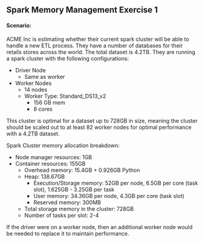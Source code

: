 ## Spark Memory Management Exercise 1

#### Scenario: 
ACME Inc is estimating whether their current spark cluster will be able to handle a new ETL process. They have a number of databases for their retails stores across the world. The total dataset is 4.2TB. They are running a spark cluster with the following configurations:

- Driver Node
    - Same as worker
- Worker Nodes
    - 14 nodes
    - Worker Type: Standard_DS13_v2
        - 156 GB mem
        - 8 cores

This cluster is optimal for a dataset up to 728GB in size, meaning the cluster should be scaled out to at least 82 worker nodes for optimal performance with a 4.2TB dataset.

Spark Cluster memory allocation breakdown:
- Node manager resources: 1GB
- Container resources: 155GB
    - Overhead memory: 15.4GB + 0.926GB Python
    - Heap: 138.67GB
        - Execution/Storage memory: 52GB per node, 6.5GB per core (task slot), 1.625GB - 3.25GB per task
        - User memory: 34.36GB per node, 4.3GB per core (task slot)
        - Reserved memory: 300MB
    - Total storage memory in the cluster: 728GB
    - Number of tasks per slot: 2-4


If the driver were on a worker node, then an additional worker node would be needed to replace it to maintain performance. 